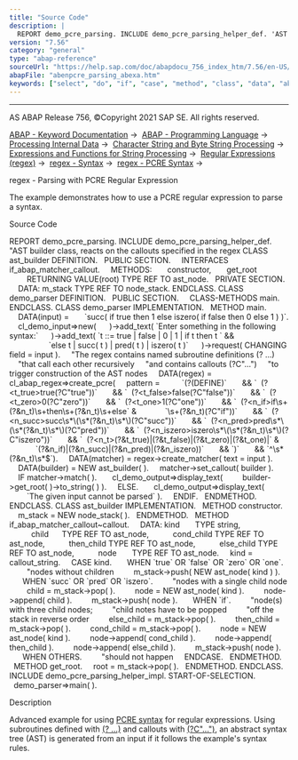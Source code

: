 ```yaml
---
title: "Source Code"
description: |
  REPORT demo_pcre_parsing. INCLUDE demo_pcre_parsing_helper_def. 'AST builder class, reacts on the callouts specified in the regex CLASS ast_builder DEFINITION. PUBLIC SECTION. INTERFACES if_abap_matcher_callout. METHODS: constructor, get_root RETURNING VALUE(root) TYPE REF TO ast_node. P
version: "7.56"
category: "general"
type: "abap-reference"
sourceUrl: "https://help.sap.com/doc/abapdocu_756_index_htm/7.56/en-US/abenpcre_parsing_abexa.htm"
abapFile: "abenpcre_parsing_abexa.htm"
keywords: ["select", "do", "if", "case", "method", "class", "data", "abenpcre", "parsing", "abexa"]
---
```


* * *

AS ABAP Release 756, ©Copyright 2021 SAP SE. All rights reserved.

[ABAP - Keyword Documentation](https://help.sap.com/doc/abapdocu_756_index_htm/7.56/en-US/abenabap.htm) →  [ABAP - Programming Language](https://help.sap.com/doc/abapdocu_756_index_htm/7.56/en-US/abenabap_reference.htm) →  [Processing Internal Data](https://help.sap.com/doc/abapdocu_756_index_htm/7.56/en-US/abenabap_data_working.htm) →  [Character String and Byte String Processing](https://help.sap.com/doc/abapdocu_756_index_htm/7.56/en-US/abenabap_data_string.htm) →  [Expressions and Functions for String Processing](https://help.sap.com/doc/abapdocu_756_index_htm/7.56/en-US/abenstring_processing_expr_func.htm) →  [Regular Expressions (regex)](https://help.sap.com/doc/abapdocu_756_index_htm/7.56/en-US/abenregular_expressions.htm) →  [regex - Syntax](https://help.sap.com/doc/abapdocu_756_index_htm/7.56/en-US/abenregex_syntax.htm) →  [regex - PCRE Syntax](https://help.sap.com/doc/abapdocu_756_index_htm/7.56/en-US/abenregex_pcre_syntax.htm) → 

regex - Parsing with PCRE Regular Expression

The example demonstrates how to use a PCRE regular expression to parse a syntax.

Source Code

REPORT demo\_pcre\_parsing.
INCLUDE demo\_pcre\_parsing\_helper\_def.
"AST builder class, reacts on the callouts specified in the regex
CLASS ast\_builder DEFINITION.
  PUBLIC SECTION.
    INTERFACES if\_abap\_matcher\_callout.
    METHODS:
      constructor,
      get\_root
        RETURNING VALUE(root) TYPE REF TO ast\_node.
  PRIVATE SECTION.
    DATA: m\_stack TYPE REF TO node\_stack.
ENDCLASS.
CLASS demo\_parser DEFINITION.
  PUBLIC SECTION.
    CLASS-METHODS main.
ENDCLASS.
CLASS demo\_parser IMPLEMENTATION.
  METHOD main.
    DATA(input) =
      \`succ( if true then 1 else iszero( if false then 0 else 1 ) )\`.
    cl\_demo\_input=>new(
     )->add\_text( \`Enter something in the following syntax:\`
     )->add\_text( \`t ::= true | false | 0 | 1 | if t then t \` &&
                  \`else t | succ( t ) | pred( t ) | iszero( t )\`
     )->request( CHANGING field = input ).
    "The regex contains named subroutine definitions (?<name> ...)
    "that call each other recursively
    "and contains callouts (?C"...")
    "to trigger construction of the AST nodes
    DATA(regex) = cl\_abap\_regex=>create\_pcre(
    pattern =
         \`(?(DEFINE)\`
      && \`  (?<t\_true>true(?C"true"))\`
      && \`  (?<t\_false>false(?C"false"))\`
      && \`  (?<t\_zero>0(?C"zero"))\`
      && \`  (?<t\_one>1(?C"one"))\`
      && \`  (?<n\_if>if\\s+(?&n\_t)\\s+then\\s+(?&n\_t)\\s+else\` &
            \`\\s+(?&n\_t)(?C"if"))\`
      && \`  (?<n\_succ>succ\\s\*\\(\\s\*(?&n\_t)\\s\*\\)(?C"succ"))\`
      && \`  (?<n\_pred>pred\\s\*\\(\\s\*(?&n\_t)\\s\*\\)(?C"pred"))\`
      && \`  (?<n\_iszero>iszero\\s\*\\(\\s\*(?&n\_t)\\s\*\\)(?C"iszero"))\`
      && \`  (?<n\_t>(?&t\_true)|(?&t\_false)|(?&t\_zero)|(?&t\_one)|\` &
            \`(?&n\_if)|(?&n\_succ)|(?&n\_pred)|(?&n\_iszero))\`
      && \`)\`
      && \`^\\s\*(?&n\_t)\\s\*$\`).
    DATA(matcher) = regex->create\_matcher( text = input ).
    DATA(builder) = NEW ast\_builder( ).
    matcher->set\_callout( builder ).
    IF matcher->match( ).
      cl\_demo\_output=>display\_text(
        builder->get\_root( )->to\_string( ) ).
    ELSE.
      cl\_demo\_output=>display\_text(
        \`The given input cannot be parsed\` ).
    ENDIF.
  ENDMETHOD.
ENDCLASS.
CLASS ast\_builder IMPLEMENTATION.
  METHOD constructor.
    m\_stack = NEW node\_stack( ).
  ENDMETHOD.
  METHOD if\_abap\_matcher\_callout~callout.
    DATA: kind       TYPE string,
          child      TYPE REF TO ast\_node,
          cond\_child TYPE REF TO ast\_node,
          then\_child TYPE REF TO ast\_node,
          else\_child TYPE REF TO ast\_node,
          node       TYPE REF TO ast\_node.
    kind = callout\_string.
    CASE kind.
      WHEN \`true\` OR \`false\` OR \`zero\` OR \`one\`.
        "nodes without children
        m\_stack->push( NEW ast\_node( kind ) ).
      WHEN \`succ\` OR \`pred\` OR \`iszero\`.
        "nodes with a single child node
        child = m\_stack->pop( ).
        node = NEW ast\_node( kind ).
        node->append( child ).
        m\_stack->push( node ).
      WHEN \`if\`.
        "node(s) with three child nodes;
        "child notes have to be popped
        "off the stack in reverse order
        else\_child = m\_stack->pop( ).
        then\_child = m\_stack->pop( ).
        cond\_child = m\_stack->pop( ).
        node = NEW ast\_node( kind ).
        node->append( cond\_child ).
        node->append( then\_child ).
        node->append( else\_child ).
        m\_stack->push( node ).
      WHEN OTHERS.
        "should not happen
    ENDCASE.
  ENDMETHOD.
  METHOD get\_root.
    root = m\_stack->pop( ).
  ENDMETHOD.
ENDCLASS.
INCLUDE demo\_pcre\_parsing\_helper\_impl.
START-OF-SELECTION.
  demo\_parser=>main( ).

Description

Advanced example for using [PCRE syntax](https://help.sap.com/doc/abapdocu_756_index_htm/7.56/en-US/abenregex_pcre_syntax.htm) for regular expressions. Using subroutines defined with [(?<name> ...)](https://help.sap.com/doc/abapdocu_756_index_htm/7.56/en-US/abenregex_pcre_syntax_specials.htm) and callouts with [(?C"...")](https://help.sap.com/doc/abapdocu_756_index_htm/7.56/en-US/abenregex_pcre_syntax_specials.htm), an abstract syntax tree (AST) is generated from an input if it follows the example's syntax rules.